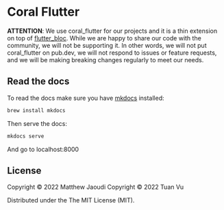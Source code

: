 # Coral Flutter

**ATTENTION**: We use coral_flutter for our projects and it is a thin extension on top of [flutter_bloc](https://pub.dev/packages/flutter_bloc). While we are happy to share our code with the community, we will not be supporting it. In other words, we will not put coral_flutter on pub.dev, we will not respond to issues or feature requests, and we will be making breaking changes regularly to meet our needs.

## Read the docs

To read the docs make sure you have [mkdocs](https://www.mkdocs.org/) installed:

```sh
brew install mkdocs
```

Then serve the docs:

```sh
mkdocs serve
```

And go to localhost:8000

## License

Copyright © 2022 Matthew Jaoudi
Copyright © 2022 Tuan Vu

Distributed under the The MIT License (MIT).
